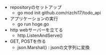 - repositoryのセットアップ
  - go mod init github.com/rizchi17/todo_api
- アプリケーションの実行
  - go run hoge.go
- http webサーバーを立てる
  - http.ListenAndServe()
- GET, POSTを作る
  - json.Marshal() : jsonの文字列に変換